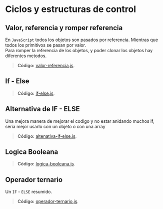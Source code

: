 # Ciclos y estructuras de control
## Valor, referencia y romper referencia
En `JavaScript` todos los objetos son pasados por referencia. Mientras que todos los primitivos se pasan por valor.<br>
Para romper la referencia de los objetos, y poder clonar los objetos hay diferentes metodos.
> **Código:**
> [valor-referencia.js](/s4-estrutura-control-flujo/src/js/33-valor-referencia.js).

## If - Else
> **Código:**
> [if-else.js](/s4-estrutura-control-flujo/src/js/34-if-else.js).

## Alternativa de IF - ELSE
Una mejora manera de mejorar el codigo y no estar anidando muchos if, seria mejor usarlo con un objeto o con una array
> **Código:**
> [altenativa-if-else.js](/s4-estrutura-control-flujo/src/js/35-alternativa-if-else.js).

## Logica Booleana
> **Código:**
> [logica-booleana.js](/s4-estrutura-control-flujo/src/js/36-logica-booleana.js).

## Operador ternario
Un `IF` - `ELSE` resumido.
> **Código:**
> [operador-ternario.js](/s4-estrutura-control-flujo/src/js/38-operador-ternario.js).